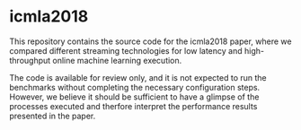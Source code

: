 # icmla2018
This repository contains the source code for the icmla2018 paper,
where we compared different streaming technologies for low latency and high-throughput 
online machine learning execution.

The code is available for review only, and it is not expected to run the benchmarks without completing the necessary configuration steps. 
However, we believe it should be sufficient to have a glimpse of the processes executed and therfore interpret the performance results presented in the paper.
